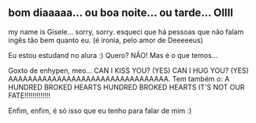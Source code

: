 ## bom diaaaaa... ou boa noite... ou tarde... OIIII
 
my name is Gisele... sorry, sorry. esqueci que há pessoas que não falam ingês tão bem quanto eu. (é ironia, pelo amor de Deeeeeus)

Eu estou estudand no alura :) Quero? NÃO! Mas é o que temos...

Goxto de enhypen, meo... CAN I KISS YOU? (YES) CAN I HUG YOU? (YES) AAAAAAAAAAAAAAAAAAAAAAAAAAAAAAAAA. Tem também o:
A HUNDRED BROKED HEARTS
HUNDRED BROKED HEARTS 
IT'S NOT OUR FATE!!!!!!!!!!!!!

Enfim, enfim, é só isso que eu tenho para falar de mim :)
